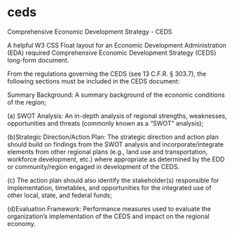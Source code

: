 # ceds
Comprehensive Economic Development Strategy - CEDS

A helpful W3 CSS Float layout for an Economic Development Administration (EDA) required Comprehensive Economic Development Strategy (CEDS) long-form document. 

From the regulations governing the CEDS (see 13 C.F.R. § 303.7), the following sections must be included in the CEDS document:

Summary Background: A summary background of the economic conditions of the region;

(a) SWOT Analysis: An in-depth analysis of regional strengths, weaknesses, opportunities and threats (commonly known as a “SWOT” analysis);

(b)Strategic Direction/Action Plan: The strategic direction and action plan should build on findings from the SWOT analysis and incorporate/integrate elements from other regional plans (e.g., land use and transportation, workforce development, etc.) where appropriate as determined by the EDD or community/region engaged in development of the CEDS.  

(c) The action plan should also identify the stakeholder(s) responsible for implementation, timetables, and opportunities for the integrated use of other local, state, and federal funds;

(d)Evaluation Framework: Performance measures used to evaluate the organization’s implementation of the CEDS and impact on the regional economy.
